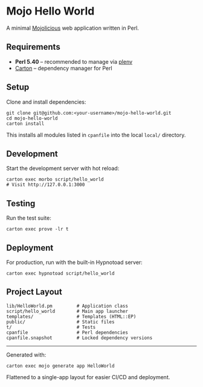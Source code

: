 # Mojo Hello World

A minimal [Mojolicious](https://mojolicious.org/) web application written in Perl.

## Requirements
* **Perl 5.40** – recommended to manage via [plenv](https://github.com/tokuhirom/plenv)
* [Carton](https://metacpan.org/pod/Carton) – dependency manager for Perl

## Setup

Clone and install dependencies:

    git clone git@github.com:<your-username>/mojo-hello-world.git
    cd mojo-hello-world
    carton install

This installs all modules listed in `cpanfile` into the local `local/` directory.

## Development

Start the development server with hot reload:

    carton exec morbo script/hello_world
    # Visit http://127.0.0.1:3000

## Testing

Run the test suite:

    carton exec prove -lr t

## Deployment

For production, run with the built-in Hypnotoad server:

    carton exec hypnotoad script/hello_world

## Project Layout

    lib/HelloWorld.pm         # Application class
    script/hello_world        # Main app launcher
    templates/                # Templates (HTML::EP)
    public/                   # Static files
    t/                        # Tests
    cpanfile                  # Perl dependencies
    cpanfile.snapshot         # Locked dependency versions

---

Generated with:

    carton exec mojo generate app HelloWorld

Flattened to a single-app layout for easier CI/CD and deployment.
